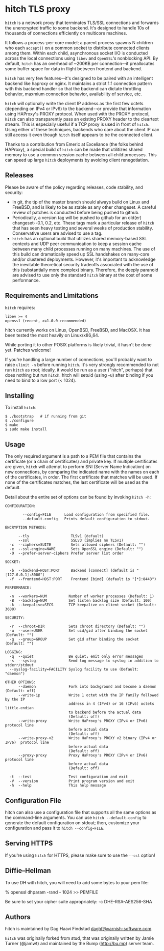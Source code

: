hitch TLS proxy
===============

`hitch` is a network proxy that terminates TLS/SSL connections and forwards the
unencrypted traffic to some backend.  It's designed to handle 10s of thousands of
connections efficiently on multicore machines.

It follows a process-per-core model; a parent process spawns N children who
each `accept()` on a common socket to distribute connected clients among them.
Within each child, asynchronous socket I/O is conducted across the local
connections using `libev` and `OpenSSL`'s nonblocking API.  By default,
`hitch` has an overhead of ~200KB per connection--it preallocates
some buffer space for data in flight between frontend and backend.

`hitch` has very few features--it's designed to be paired with an intelligent
backend like haproxy or nginx.  It maintains a strict 1:1 connection pattern
with this backend handler so that the backend can dictate throttling behavior,
maxmium connection behavior, availability of service, etc.

`hitch` will optionally write the client IP address as the first few octets
(depending on IPv4 or IPv6) to the backend--or provide that information
using HAProxy's PROXY protocol.  When used with the PROXY protocol, `hitch` can
also transparently pass an existing PROXY header to the cleartext stream.  This
is especially useful if a TCP proxy is used in front of `hitch`.  Using either of
these techniques, backends who care about the client IP can still access it even
though `hitch` itself appears to be the connected client.

Thanks to a contribution from Emeric at Exceliance (the folks behind HAProxy),
a special build of `hitch` can be made that utilitizes shared memory to
use a common session cache between all child processes.  This can speed up
large `hitch` deployments by avoiding client renegotiation.

Releases
---------

Please be aware of the policy regarding releases, code stability, and security:

 * In git, the tip of the master branch should always build on Linux and
   FreeBSD, and is likely to be as stable as any other changeset.  A
   careful review of patches is conducted before being pushed to github.
 * Periodically, a version tag will be pushed to github for an old(er)
   changeset--0.1, 0.2, etc.  These tags mark a particular release of
   `hitch` that has seen heavy testing and several weeks of production
   stability.  Conservative users are advised to use a tag.
 * `hitch` has an optional build that utilizes shared memory-based SSL contexts
   and UDP peer communication to keep a session cache between many child processes
   running on many machines.  The use of this build can dramatically speed
   up SSL handshakes on many-core and/or clustered deployments.
   However, it's important to acknowledge the inevitable theoretical
   security tradeoffs associated with the use of this (substantially more
   complex) binary.  Therefore, the deeply paranoid are advised to use
   only the standard `hitch` binary at the cost of some performance.

Requirements and Limitations
----------------------------

`hitch` requires:

    libev >= 4
    openssl (recent, >=1.0.0 recommended)

hitch currently works on Linux, OpenBSD, FreeBSD, and MacOSX.
It has been tested the most heavily on Linux/x86_64.

While porting it to other POSIX platforms is likely trivial, it hasn't be done
yet. Patches welcome!

If you're handling a large number of connections, you'll
probably want to raise `ulimit -n` before running `hitch`.
It's very strongly recommended to not run `hitch` as root; ideally, it would
be run as a user ("hitch", perhaps) that does nothing but run `hitch`.  hitch
will setuid (using -u) after binding if you need to bind to a low port (< 1024).

Installing
----------

To install `hitch`:

    $ ./bootstrap   # if running from git
    $ ./configure
    $ make
    $ sudo make install

Usage
-----

The only required argument is a path to a PEM file that contains the certificate
(or a chain of certificates) and private key. If multiple certificates are
given, `hitch` will attempt to perform SNI (Server Name Indication) on new
connections, by comparing the indicated name with the names on each of the
certificates, in order. The first certificate that matches will be used. If none
of the certificates matches, the last certificate will be used as the default.

Detail about the entire set of options can be found by invoking `hitch -h`:

    CONFIGURATION:

            --config=FILE      Load configuration from specified file.
            --default-config   Prints default configuration to stdout.

    ENCRYPTION METHODS:

          --tls                   TLSv1 (default)
          --ssl                   SSLv3 (implies no TLSv1)
      -c  --ciphers=SUITE         Sets allowed ciphers (Default: "")
      -e  --ssl-engine=NAME       Sets OpenSSL engine (Default: "")
      -O  --prefer-server-ciphers Prefer server list order

    SOCKET:

      -b  --backend=HOST:PORT     Backend [connect] (default is "[127.0.0.1]:8000")
      -f  --frontend=HOST:PORT    Frontend [bind] (default is "[*]:8443")

    PERFORMANCE:

      -n  --workers=NUM          Number of worker processes (Default: 1)
      -B  --backlog=NUM          Set listen backlog size (Default: 100)
      -k  --keepalive=SECS       TCP keepalive on client socket (Default: 3600)

    SECURITY:

      -r  --chroot=DIR           Sets chroot directory (Default: "")
      -u  --user=USER            Set uid/gid after binding the socket (Default: "")
      -g  --group=GROUP          Set gid after binding the socket (Default: "")

    LOGGING:
      -q  --quiet                Be quiet; emit only error messages
      -s  --syslog               Send log message to syslog in addition to stderr/stdout
      --syslog-facility=FACILITY Syslog facility to use (Default: "daemon")

    OTHER OPTIONS:
          --daemon               Fork into background and become a daemon (Default: off)
          --write-ip             Write 1 octet with the IP family followed by the IP
                                 address in 4 (IPv4) or 16 (IPv6) octets little-endian
                                 to backend before the actual data
                                 (Default: off)
          --write-proxy          Write HaProxy's PROXY (IPv4 or IPv6) protocol line
                                 before actual data
                                 (Default: off)
          --write-proxy-v2       Write HaProxy's PROXY v2 binary (IPv4 or IPv6)  protocol line
                                 before actual data
                                 (Default: off)
          --proxy-proxy          Proxy HaProxy's PROXY (IPv4 or IPv6) protocol line
                                 before actual data
                                 (Default: off)

      -t  --test                 Test configuration and exit
      -V  --version              Print program version and exit
      -h  --help                 This help message

Configuration File
------------------

hitch can also use a configuration file that supports all the same options as the
command-line arguments. You can use `hitch --default-config` to
generate the default configuration on stdout; then, customize your configuration and
pass it to `hitch --config=FILE`.

Serving HTTPS
-------------

If you're using `hitch` for HTTPS, please make sure to use the `--ssl` option!


Diffie–Hellman
--------------

To use DH with hitch, you will need to add some bytes to your pem file:

% openssl dhparam -rand - 1024 >> PEMFILE

Be sure to set your cipher suite appropriately: -c DHE-RSA-AES256-SHA

Authors
-------

hitch is maintained by Dag Haavi Findstad <daghf@varnish-software.com>.

`hitch`  was originally forked from stud, that was originally written by Jamie
Turner (@jamwt) and maintained by the Bump (http://bu.mp) server team.

